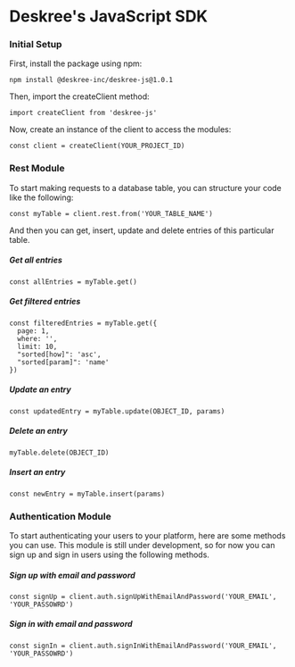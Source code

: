 # Deskree's JavaScript SDK

### Initial Setup

First, install the package using npm:

```
npm install @deskree-inc/deskree-js@1.0.1
```

Then, import the createClient method:

```
import createClient from 'deskree-js'
```

Now, create an instance of the client to access the modules: 

```
const client = createClient(YOUR_PROJECT_ID)
```

### Rest Module

To start making requests to a database table, you can structure your code like the following: 

```
const myTable = client.rest.from('YOUR_TABLE_NAME')
```

And then you can get, insert, update and delete entries of this particular table.

##### Get all entries

```
const allEntries = myTable.get()
```

##### Get filtered entries

```
const filteredEntries = myTable.get({
  page: 1,
  where: '',
  limit: 10,
  "sorted[how]": 'asc',
  "sorted[param]": 'name'
})
```

##### Update an entry

```
const updatedEntry = myTable.update(OBJECT_ID, params)
```

##### Delete an entry

```
myTable.delete(OBJECT_ID)
```

##### Insert an entry

```
const newEntry = myTable.insert(params)
```

### Authentication Module

To start authenticating your users to your platform, here are some methods you can use. This module is still under development, so for now you can sign up and sign in users using the following methods.

##### Sign up with email and password
```
const signUp = client.auth.signUpWithEmailAndPassword('YOUR_EMAIL', 'YOUR_PASSOWRD')
```

##### Sign in with email and password
```
const signIn = client.auth.signInWithEmailAndPassword('YOUR_EMAIL', 'YOUR_PASSOWRD')
```